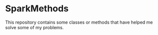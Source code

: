 # SparkMethods
This repository contains some classes or methods that have helped me solve some of my problems.
